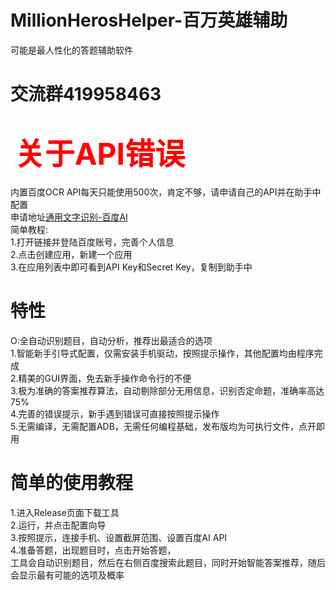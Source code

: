# MillionHerosHelper-百万英雄辅助
可能是最人性化的答题辅助软件<br>

# 交流群419958463

#  <font color=#FF0000 size=72>关于API错误</font>
内置百度OCR API每天只能使用500次，肯定不够，请申请自己的API并在助手中配置<br>
申请地址[通用文字识别-百度AI](https://console.bce.baidu.com/ai/#/ai/ocr/overview/index)<br>
简单教程:<br>
1.打开链接并登陆百度账号，完善个人信息<br>
2.点击创建应用，新建一个应用<br>
3.在应用列表中即可看到API Key和Secret Key，复制到助手中<br>

# 特性
O:全自动识别题目，自动分析，推荐出最适合的选项<br>
1.智能新手引导式配置，仅需安装手机驱动，按照提示操作，其他配置均由程序完成<br>
2.精美的GUI界面，免去新手操作命令行的不便<br>
3.极为准确的答案推荐算法，自动剔除部分无用信息，识别否定命题，准确率高达75%<br>
4.完善的错误提示，新手遇到错误可直接按照提示操作<br>
5.无需编译，无需配置ADB，无需任何编程基础，发布版均为可执行文件，点开即用<br>

# 简单的使用教程
1.进入Release页面下载工具<br>
2.运行，并点击配置向导<br>
3.按照提示，连接手机、设置截屏范围、设置百度AI API<br>
4.准备答题，出现题目时，点击开始答题，<br>
工具会自动识别题目，然后在右侧百度搜索此题目，同时开始智能答案推荐，随后会显示最有可能的选项及概率
